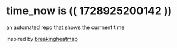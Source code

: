 # time_now is (( 1728925200142 ))

an automated repo that shows the currnent time

inspired by [breakingheatmap](https://github.com/breakingheatmap/breakingheatmap)